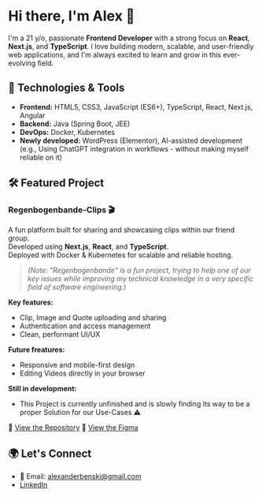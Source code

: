# Hi there, I'm Alex 👋

I'm a 21 y/o, passionate **Frontend Developer** with a strong focus on **React**, **Next.js**, and **TypeScript**. I love building modern, scalable, and user-friendly web applications, and I'm always excited to learn and grow in this ever-evolving field.

## 🚀 Technologies & Tools
- **Frontend:** HTML5, CSS3, JavaScript (ES6+), TypeScript, React, Next.js, Angular
- **Backend:** Java (Spring Boot, JEE)
- **DevOps:** Docker, Kubernetes
- **Newly developed:** WordPress (Elementor), AI-assisted development (e.g., Using ChatGPT integration in workflows - without making myself reliable on it)

## 🛠️ Featured Project

### Regenbogenbande-Clips 🎬
A fun platform built for sharing and showcasing clips within our friend group.  
Developed using **Next.js**, **React**, and **TypeScript**.  
Deployed with Docker & Kubernetes for scalable and reliable hosting.

> _(Note: "Regenbogenbande" is a fun project, trying to help one of our key issues while improving my technical knowledge in a very specific field of software engineering.)_

**Key features:**
- Clip, Image and Quote uploading and sharing
- Authentication and access management
- Clean, performant UI/UX

**Future freatures:**
- Responsive and mobile-first design
- Editing Videos directly in your browser

**Still in development:**
- This Project is currently unfinished and is slowly finding its way to be a proper Solution for our Use-Cases ⚠️


📑 [View the Repository](https://github.com/AlexJaLolEyy/Regenbogenbande)
🎨 [View the Figma](https://www.figma.com/design/D5vjotRiUV74mJUB3XpnI6/Regenbogenbande?node-id=0-1&t=ID3jcpbhC5ehOXHk-1)

## 🌍 Let's Connect
- 📧 Email: alexanderbenski@gmail.com
- [LinkedIn](https://www.linkedin.com/in/alexander-benski)

